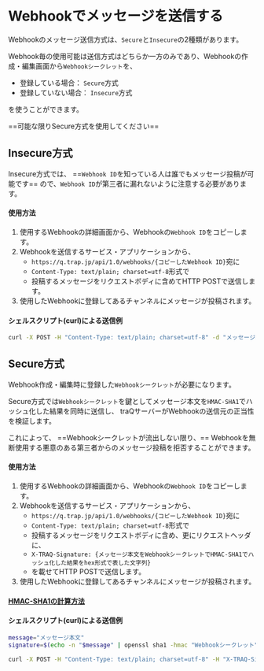 # Webhookでメッセージを送信する
Webhookのメッセージ送信方式は、`Secure`と`Insecure`の2種類があります。

Webhook毎の使用可能は送信方式はどちらか一方のみであり、Webhookの作成・編集画面から`Webhookシークレット`を、
+ 登録している場合： `Secure`方式
+ 登録していない場合： `Insecure`方式

を使うことができます。

==可能な限りSecure方式を使用してください==

## Insecure方式
Insecure方式では、 ==`Webhook ID`を知っている人は誰でもメッセージ投稿が可能です== ので、`Webhook ID`が第三者に漏れないように注意する必要があります。

#### 使用方法
1. 使用するWebhookの詳細画面から、Webhookの`Webhook ID`をコピーします。
2. Webhookを送信するサービス・アプリケーションから、
    + `https://q.trap.jp/api/1.0/webhooks/{コピーしたWebhook ID}`宛に
    + `Content-Type: text/plain; charset=utf-8`形式で
    + 投稿するメッセージをリクエストボディに含めてHTTP POSTで送信します。
3. 使用したWebhookに登録してあるチャンネルにメッセージが投稿されます。 

#### シェルスクリプト(curl)による送信例
```bash
curl -X POST -H "Content-Type: text/plain; charset=utf-8" -d "メッセージ本文" https://q.trap.jp/api/1.0/webhooks/{コピーしたWebhook ID}
```

## Secure方式
Webhook作成・編集時に登録した`Webhookシークレット`が必要になります。

Secure方式では`Webhookシークレット`を鍵としてメッセージ本文を`HMAC-SHA1`でハッシュ化した結果を同時に送信し、
traQサーバーがWebhookの送信元の正当性を検証します。

これによって、 ==Webhookシークレットが流出しない限り、== Webhookを無断使用する悪意のある第三者からのメッセージ投稿を拒否することができます。

#### 使用方法
1. 使用するWebhookの詳細画面から、Webhookの`Webhook ID`をコピーします。
2. Webhookを送信するサービス・アプリケーションから、
    + `https://q.trap.jp/api/1.0/webhooks/{コピーしたWebhook ID}`宛に
    + `Content-Type: text/plain; charset=utf-8`形式で
    + 投稿するメッセージをリクエストボディに含め、更にリクエストヘッダに、
    + `X-TRAQ-Signature: {メッセージ本文をWebhookシークレットでHMAC-SHA1でハッシュ化した結果をhex形式で表した文字列}`
    + を載せてHTTP POSTで送信します。
3. 使用したWebhookに登録してあるチャンネルにメッセージが投稿されます。 

#### [HMAC-SHA1の計算方法](/docs/webhook/hmacsha1)

#### シェルスクリプト(curl)による送信例

```bash
message="メッセージ本文"
signature=$(echo -n "$message" | openssl sha1 -hmac "Webhookシークレット")

curl -X POST -H "Content-Type: text/plain; charset=utf-8" -H "X-TRAQ-Signature: $signature" -d "$message" https://q.trap.jp/api/1.0/webhooks/{コピーしたWebhook ID}
```
